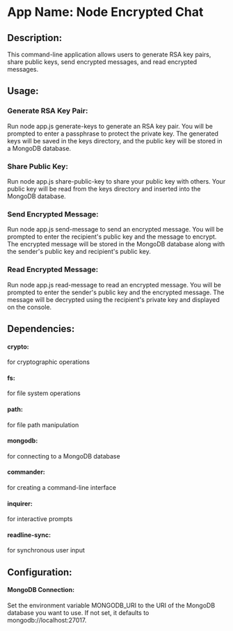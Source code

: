 # App Name: Node Encrypted Chat

## Description:

This command-line application allows users to generate RSA key pairs, share public keys, send encrypted messages, and read encrypted messages.

## Usage:

### Generate RSA Key Pair:

Run node app.js generate-keys to generate an RSA key pair. You will be prompted to enter a passphrase to protect the private key. The generated keys will be saved in the keys directory, and the public key will be stored in a MongoDB database.

### Share Public Key:

Run node app.js share-public-key to share your public key with others. Your public key will be read from the keys directory and inserted into the MongoDB database.

### Send Encrypted Message:

Run node app.js send-message to send an encrypted message. You will be prompted to enter the recipient's public key and the message to encrypt. The encrypted message will be stored in the MongoDB database along with the sender's public key and recipient's public key.

### Read Encrypted Message:

Run node app.js read-message to read an encrypted message. You will be prompted to enter the sender's public key and the encrypted message. The message will be decrypted using the recipient's private key and displayed on the console.

## Dependencies:

#### crypto:

for cryptographic operations

#### fs:

for file system operations

#### path:

for file path manipulation

#### mongodb:

for connecting to a MongoDB database

#### commander:

for creating a command-line interface

#### inquirer:

for interactive prompts

#### readline-sync:

for synchronous user input

## Configuration:

#### MongoDB Connection:

Set the environment variable MONGODB_URI to the URI of the MongoDB database you want to use. If not set, it defaults to mongodb://localhost:27017.
